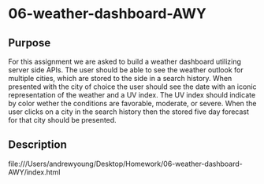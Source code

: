 # 06-weather-dashboard-AWY

## Purpose

For this assignment we are asked to build a weather dashboard utilizing server side APIs. The user should be able to see the weather outlook for multiple cities, which are stored to the side in a search history. When presented with the city of choice the user should see the date with an iconic representation of the weather and a UV index. The UV index should indicate by color wether the conditions are favorable, moderate, or severe. When the user clicks on a city in the search history then the stored five day forecast for that city should be presented.

## Description

file:///Users/andrewyoung/Desktop/Homework/06-weather-dashboard-AWY/index.html
